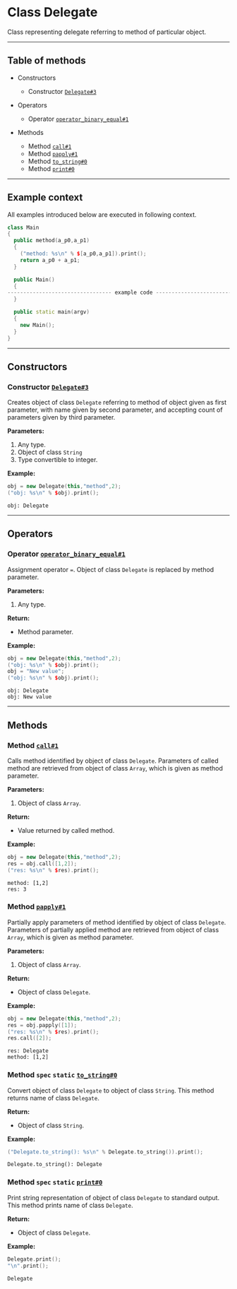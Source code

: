 # Class Delegate

Class representing delegate referring to method of particular object.

-----

## Table of methods

* Constructors

  * Constructor [`Delegate#3`](#Delegate%233)

* Operators

  * Operator [`operator_binary_equal#1`](#operator_binary_equal%231)

* Methods

  * Method [`call#1`](#call%231)
  * Method [`papply#1`](#papply%231)
  * Method [`to_string#0`](#to_string%230)
  * Method [`print#0`](#print%230)

-----

## Example context

All examples introduced below are executed in following context.

```cpp
class Main
{
  public method(a_p0,a_p1)
  {
    ("method: %s\n" % $[a_p0,a_p1]).print();
    return a_p0 + a_p1;
  }

  public Main()
  {
--------------------------------- example code ---------------------------------
  }

  public static main(argv)
  {
    new Main();
  }
}
```

-----

## Constructors

<a name="Delegate#3" />

### Constructor [`Delegate#3`](https://github.com/izuzanak/uclang/blob/master/uclang/../uclang/mods/base_uclm/source_files/base_module.cc#L8409)

Creates object of class `Delegate` referring to method
of object given as first parameter, with name given by second parameter,
and accepting count of parameters given by third parameter.

**Parameters:**

1. Any type.
2. Object of class `String`
3. Type convertible to integer.

**Example:**

```cpp
obj = new Delegate(this,"method",2);
("obj: %s\n" % $obj).print();
```
```
obj: Delegate
```

-----

## Operators

<a name="operator_binary_equal#1" />

### Operator [`operator_binary_equal#1`](https://github.com/izuzanak/uclang/blob/master/uclang/../uclang/mods/base_uclm/source_files/base_module.cc#L8397)

Assignment operator `=`. Object of class `Delegate` is replaced by method parameter.

**Parameters:**

1. Any type.

**Return:**

* Method parameter.

**Example:**

```cpp
obj = new Delegate(this,"method",2);
("obj: %s\n" % $obj).print();
obj = "New value";
("obj: %s\n" % $obj).print();
```
```
obj: Delegate
obj: New value
```

-----

## Methods

<a name="call#1" />

### Method [`call#1`](https://github.com/izuzanak/uclang/blob/master/uclang/../uclang/mods/base_uclm/source_files/base_module.cc#L8553)

Calls method identified by object of class `Delegate`. Parameters 
of called method are retrieved from object of class `Array`, which is given as
method parameter.

**Parameters:**

1. Object of class `Array`.

**Return:**

* Value returned by called method.

**Example:**

```cpp
obj = new Delegate(this,"method",2);
res = obj.call([1,2]);
("res: %s\n" % $res).print();
```
```
method: [1,2]
res: 3
```

<a name="papply#1" />

### Method [`papply#1`](https://github.com/izuzanak/uclang/blob/master/uclang/../uclang/mods/base_uclm/source_files/base_module.cc#L8587)

Partially apply parameters of method identified by object of class `Delegate`. Parameters 
of partially applied method are retrieved from object of class `Array`, which is given as
method parameter.

**Parameters:**

1. Object of class `Array`.

**Return:**

* Object of class `Delegate`.

**Example:**

```cpp
obj = new Delegate(this,"method",2);
res = obj.papply([1]);
("res: %s\n" % $res).print();
res.call([2]);
```
```
res: Delegate
method: [1,2]
```

<a name="to_string#0" />

### Method `spec` `static` [`to_string#0`](https://github.com/izuzanak/uclang/blob/master/uclang/../uclang/mods/base_uclm/source_files/base_module.cc#L8665)

Convert object of class `Delegate` to object of class `String`.
This method returns name of class `Delegate`.

**Return:**

* Object of class `String`.

**Example:**

```cpp
("Delegate.to_string(): %s\n" % Delegate.to_string()).print();
```
```
Delegate.to_string(): Delegate
```

<a name="print#0" />

### Method `spec` `static` [`print#0`](https://github.com/izuzanak/uclang/blob/master/uclang/../uclang/mods/base_uclm/source_files/base_module.cc#L8674)

Print string representation of object of class `Delegate` to standard output.
This method prints name of class `Delegate`.

**Return:**

* Object of class `Delegate`.

**Example:**

```cpp
Delegate.print();
"\n".print();
```
```
Delegate
```
